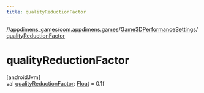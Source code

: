 ```yaml
---
title: qualityReductionFactor
---
```

//[appdimens_games](../../../index.html)/[com.appdimens.games](../index.html)/[Game3DPerformanceSettings](index.html)/[qualityReductionFactor](quality-reduction-factor.html)



# qualityReductionFactor



[androidJvm]\
val [qualityReductionFactor](quality-reduction-factor.html): [Float](https://kotlinlang.org/api/core/kotlin-stdlib/kotlin/-float/index.html) = 0.1f



